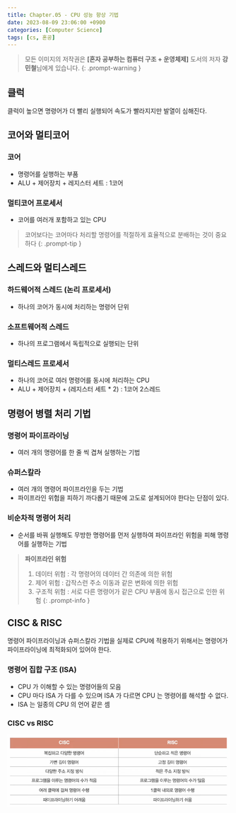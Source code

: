 ```yaml
---
title: Chapter.05 - CPU 성능 향상 기법
date: 2023-08-09 23:06:00 +0900
categories: [Computer Science]
tags: [cs, 혼공]
---
```


> 모든 이미지의 저작권은 **[혼자 공부하는 컴퓨터 구조 + 운영체제]** 도서의 저자 **강민철**님에게 있습니다.
{: .prompt-warning }

## **클럭**

클럭이 높으면 명령어가 더 빨리 실행되어 속도가 빨라지지만 발열이 심해진다.

## **코어와 멀티코어**

### 코어

- 명령어를 실행하는 부품
- ALU + 제어장치 + 레지스터 세트 : 1코어

### 멀티코어 프로세서

- 코어를 여러개 포함하고 있는 CPU

> 코어보다는 코어마다 처리할 명령어를 적절하게 효율적으로 분배하는 것이 중요하다
{: .prompt-tip }

## **스레드와 멀티스레드**

### 하드웨어적 스레드 (논리 프로세서)

- 하나의 코어가 동시에 처리하는 명령어 단위

### 소프트웨어적 스레드

- 하나의 프로그램에서 독립적으로 실행되는 단위

### 멀티스레드 프로세서

- 하나의 코어로 여러 명령어를 동시에 처리하는 CPU
- ALU + 제어장치 + (레지스터 세트 * 2) : 1코어 2스레드

## **명령어 병렬 처리 기법**

### 명령어 파이프라이닝

- 여러 개의 명령어를 한 줄 씩 겹쳐 실행하는 기법

### 슈퍼스칼라

- 여러 개의 명령어 파이프라인을 두는 기법
- 파이프라인 위험을 피하기 까다롭기 때문에 고도로 설계되어야 한다는 단점이 있다.

### 비순차적 명령어 처리

- 순서를 바꿔 실행해도 무방한 명령어를 먼저 실행하여 파이프라인 위험을 피해 명령어를 실행하는 기법

> **파이프라인 위험**
> 1. 데이터 위험 : 각 명령어의 데이터 간 의존에 의한 위험
> 2. 제어 위험 : 갑작스런 주소 이동과 같은 변화에 의한 위험
> 3. 구조적 위험 : 서로 다른 명령어가 같은 CPU 부품에 동시 접근으로 인한 위험
{: .prompt-info }

## **CISC & RISC**

명령어 파이프라이닝과 슈퍼스칼라 기법을 실제로 CPU에 적용하기 위해서는 명령어가 파이프라이닝에 최적화되어 있어야 한다.

### 명령어 집합 구조 (ISA)

- CPU 가 이해할 수 있는 명령어들의 모음
- CPU 마다 ISA 가 다를 수 있으며 ISA 가 다르면 CPU 는 명령어를 해석할 수 없다.
- ISA 는 일종의 CPU 의 언어 같은 셈

### CISC vs RISC

![CISC vs RISC.png](/assets/img/posts/cs/5-1.png)